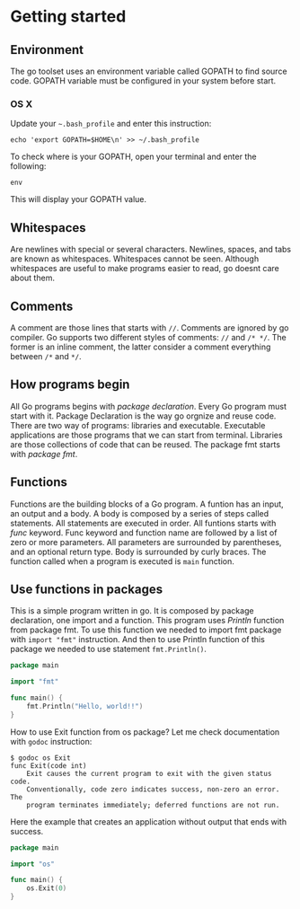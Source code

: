 # Getting started

## Environment

The go toolset uses an environment variable called GOPATH to find source code. GOPATH variable must be configured in your system before start.

### OS X

Update your `~.bash_profile` and enter this instruction:

    echo 'export GOPATH=$HOME\n' >> ~/.bash_profile
    
To check where is your GOPATH, open your terminal and enter the following:

    env
    
This will display your GOPATH value.

## Whitespaces

Are newlines with special or several characters. Newlines, spaces, and tabs are known as whitespaces. Whitespaces cannot be seen. Although whitespaces are useful to make programs easier to read, go doesnt care about them.

## Comments

A comment are those lines that starts with `//`. Comments are ignored by go compiler. Go supports two different styles of comments: `//` and `/* */`. The former is an inline comment, the latter consider a comment everything between `/*` and `*/`.

## How programs begin

All Go programs begins with *package declaration*. Every Go program must start with it. Package Declaration is the way go orgnize and reuse code. There are two way of programs: libraries and executable. Executable applications are those programs that we can start from terminal. Libraries are those collections of code that can be reused. The package fmt starts with *package fmt*.

## Functions

Functions are the building blocks of a Go program. A funtion has an input, an output and a body. A body is composed by a series of steps called statements. All statements are executed in order. All funtions starts with *func* keyword. Func keyword and function name are followed by a list of zero or more parameters. All parameters are surrounded by parentheses, and an optional return type. Body is surrounded by curly braces. The function called when a program is executed is `main` function.

## Use functions in packages

This is a simple program written in go. It is composed by package declaration, one import and a function. This program uses *Println* function from package fmt. To use this function we needed to import fmt package with `import "fmt"` instruction. And then to use Println function of this package we needed to use statement `fmt.Println()`.

```go
package main

import "fmt"

func main() {
	fmt.Println("Hello, world!!")
}
```

How to use Exit function from os package? Let me check documentation with `godoc` instruction:

    $ godoc os Exit
    func Exit(code int)
        Exit causes the current program to exit with the given status code.
        Conventionally, code zero indicates success, non-zero an error. The
        program terminates immediately; deferred functions are not run.

Here the example that creates an application without output that ends with success.

```go
package main

import "os"

func main() {
	os.Exit(0)
}
```